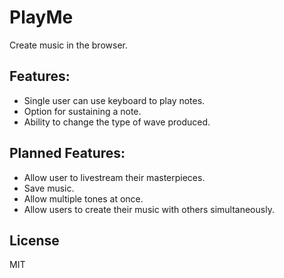 # PlayMe

Create music in the browser.

## Features:

* Single user can use keyboard to play notes.
* Option for sustaining a note.
* Ability to change the type of wave produced.

## Planned Features:

* Allow user to livestream their masterpieces.
* Save music.
* Allow multiple tones at once. 
* Allow users to create their music with others simultaneously.

## License

MIT
